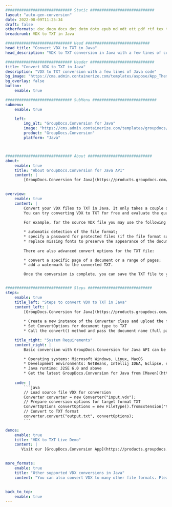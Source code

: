 ```yaml
---
############################# Static ############################
layout: "auto-gen-conversion"
date: 2022-08-09T11:25:34
draft: false
otherformats: doc docm docx dot dotm dotx epub md odt ott pdf rtf tex txt vdx vsdm vsdx vssm vssx vstm vstx vsx vtx xps
breadcrumb: VDX to TXT in Java

############################# Head ############################
head_title: "Convert VDX to TXT in Java"
head_description: "VDX to TXT conversion in Java with a few lines of code. Convert over 160 file formats using the GroupDocs document conversion API for Java"

############################# Header ############################
title: "Convert VDX to TXT in Java"
description: "VDX to TXT conversion with a few lines of Java code"
bg_image: "https://cms.admin.containerize.com/templates/aspose/App_Themes/V3/images/bg/header1.png"
bg_overlay: false
button:
    enable: true

############################# SubMenu ############################
submenu:
    enable: true

    left:
        img_alt: "GroupDocs.Conversion for Java"
        image: "https://cms.admin.containerize.com/templates/groupdocs/images/product-logos/90x90-noborder/groupdocs-conversion-java.png"
        product: "GroupDocs.Conversion"
        platform: "Java"



############################# About ############################
about:
    enable: true
    title: "About GroupDocs.Conversion for Java API"
    content: |
        [GroupDocs.Conversion for Java](https://products.groupdocs.com/conversion/java/) is an advanced file format conversion API for converting between popular image and document formats such as Microsoft Office, OpenDocument, PDF, HTML, email, CAD. and much more with just a few lines of code. The native API automatically detects the formats of the original documents and offers many options for customizing the converted documents. Along with the function of extracting information from a document, it also supports caching of the conversion results to the local disk by default. However, any type of cache storage can be supported by implementing the appropriate interfaces - Amazon S3, Dropbox, Google Drive, Windows Azure, Reddis, or any others.
    

overview:
    enable: true
    content: |
        Convert your VDX files to TXT in Java. It only takes a couple of lines of Java code on any platform of your choice, such as Windows, Linux, macOS.
        You can try converting VDX to TXT for free and evaluate the quality of the conversion results. Along with simple file conversion scripts, you can try more sophisticated options for loading the VDX source file and storing the TXT output. 
        
        For example, for the source VDX file you may use the following load options:

        * automatic detection of the file format;
        * specify a password for protected files (if the file format supports it);
        * replace missing fonts to preserve the appearance of the document.
        
        There are also advanced convert options for the TXT file:

        * convert a specific page of a document or a range of pages;
        * add a watermark to the converted TXT.

        Once the conversion is complete, you can save the TXT file to your local file path or to any third party storage such as FTP, Amazon S3, Google Drive, Dropbox etc. Please note - to convert VDX to TXT, you do not need to install any additional software, such as MS Office, Open Office, Adobe Acrobat Reader etc.


############################# Steps ############################
steps:
    enable: true
    title_left: "Steps to convert VDX to TXT in Java"
    content_left: |
        [GroupDocs.Conversion for Java](https://products.groupdocs.com/conversion/java/) allows developers to easily convert VDX file to TXT with a few lines of code.
        
        * Create a new instance of the Converter class and upload the file VDX with the full path
        * Set ConvertOptions for document type to TXT
        * Call the convert() method and pass the document name (full path) and format (TXT) as a parameter

    title_right: "System Requirements"
    content_right: |
        Basic conversion with GroupDocs.Conversion for Java API can be done with just a few lines of code. Our APIs are supported on all major platforms and operating systems. Before executing the code below, make sure you have the following prerequisites installed on your system.

        * Operating systems: Microsoft Windows, Linux, MacOS
        * Development environments: NetBeans, Intellij IDEA, Eclipse, etc.
        * Java runtime: J2SE 6.0 and above
        * Get the latest GroupDocs.Conversion for Java from [Maven](https://repository.groupdocs.com/webapp/#/artifacts/browse/tree/General/repo/com/groupdocs/groupdocs-conversion)
         
    code: |
        ```java    
        // Load source file VDX for conversion
        Converter converter = new Converter("input.vdx");
        // Prepare conversion options for target format TXT
        ConvertOptions convertOptions = new FileType().fromExtension("txt").getConvertOptions();
        // Convert to TXT format
        converter.convert("output.txt", convertOptions);
        ```

demos:
    enable: true
    title: "VDX to TXT Live Demo"
    content: |
       Visit our [GroupDocs.Conversion App](https://products.groupdocs.app/conversion/family) website and try VDX to TXT conversion now. The free demo has the following benefits
          

more_formats:
    enable: true
    title: "Other supported VDX conversions in Java"
    content: "You can also convert VDX to many other file formats. Please see the list below."
       
       
back_to_top:
    enable: true
---
```

